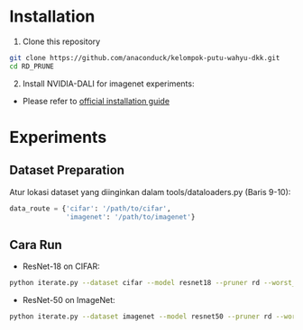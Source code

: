 # Installation
1. Clone this repository
```sh
git clone https://github.com/anaconduck/kelompok-putu-wahyu-dkk.git
cd RD_PRUNE
```

2. Install NVIDIA-DALI for imagenet experiments:

- Please refer to [official installation guide](https://docs.nvidia.com/deeplearning/dali/user-guide/docs/installation.html)


# Experiments 

## Dataset Preparation

Atur lokasi dataset yang diinginkan dalam tools/dataloaders.py (Baris 9-10):
```python
data_route = {'cifar': '/path/to/cifar',
              'imagenet': '/path/to/imagenet'}
```

## Cara Run

- ResNet-18 on CIFAR: 
```sh
python iterate.py --dataset cifar --model resnet18 --pruner rd --worst_case_curve --calib_size 1024
```
- ResNet-50 on ImageNet:
```sh
python iterate.py --dataset imagenet --model resnet50 --pruner rd --worst_case_curve --calib_size 256
```
